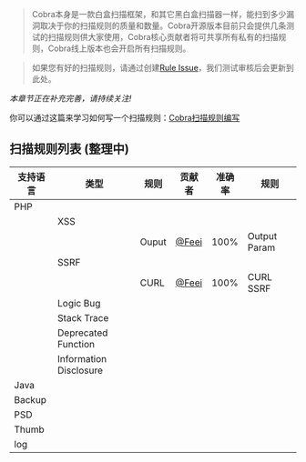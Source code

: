 > Cobra本身是一款白盒扫描框架，和其它黑白盒扫描器一样，能扫到多少漏洞取决于你的扫描规则的质量和数量。Cobra开源版本目前只会提供几条测试的扫描规则供大家使用，Cobra核心贡献者将可共享所有私有的扫描规则，Cobra线上版本也会开启所有扫描规则。


> 如果您有好的扫描规则，请通过创建[Rule Issue](https://github.com/wufeifei/cobra/issues/new)，我们测试审核后会更新到此处。

_本章节正在补充完善，请持续关注!_

你可以通过这篇来学习如何写一个扫描规则：[Cobra扫描规则编写](http://wufeifei.com/scan-engine/)

## 扫描规则列表 (整理中)

|支持语言|类型|规则|贡献者|准确率|规则|
|---|---|---|---|---|---|
|PHP||||||
||XSS|||||
|||Ouput|[@Feei](http://wufeifei.com)|100%|Output Param|
||SSRF||||||
|||CURL|[@Feei](http://wufeifei.com)|100%|CURL SSRF|
||Logic Bug||||||
||Stack Trace||||||
||Deprecated Function||||||
||Information Disclosure||||||
|Java||||||
|Backup||||||
|PSD||||||
|Thumb||||||
|log||||||
